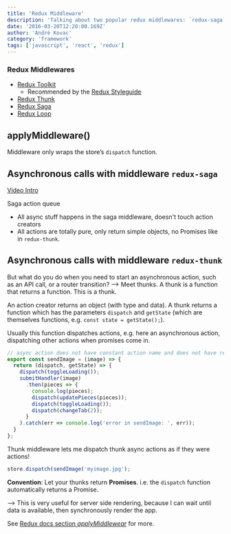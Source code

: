 ```yaml
---
title: 'Redux Middleware'
description: 'Talking about two popular redux middlewares: `redux-saga` and `redux-thunk`.'
date: '2016-03-20T12:20:00.169Z'
author: 'André Kovac'
category: 'framework'
tags: ['javascript', 'react', 'redux']
---
```


### Redux Middlewares

- [Redux Toolkit](https://redux.js.org/redux-toolkit/overview)
  - Recommended by the [Redux Styleguide](https://redux.js.org/style-guide/style-guide/)
- [Redux Thunk](https://github.com/reduxjs/redux-thunk)
- [Redux Saga](https://redux-saga.js.org/)
- [Redux Loop](https://github.com/redux-loop/redux-loop)

## applyMiddleware()

Middleware only wraps the store’s `dispatch` function.

## Asynchronous calls with middleware `redux-saga`

[Video Intro](https://www.youtube.com/watch?v=QJVdcIlqGwc)

Saga action queue

* All async stuff happens in the saga middleware, doesn't touch action creators
* All actions are totally pure, only return simple objects, no Promises like in `redux-thunk`.

## Asynchronous calls with middleware `redux-thunk`

But what do you do when you need to start an asynchronous action, such as an API call, or a router transition?
--> Meet thunks. A thunk is a function that returns a function. This is a thunk.

An action creator returns an object (with type and data). A thunk returns a function which has the parameters `dispatch` and `getState` (which are themselves functions, e.g. `const state = getState();`).

Usually this function dispatches actions, e.g. here an asynchronous action, dispatching other actions when promises come in.

```js
// async action does not have constant action name and does not have reducer
export const sendImage = (image) => {
  return (dispatch, getState) => {
    dispatch(toggleLoading());
    submitHandler(image)
      .then(pieces => {
        console.log(pieces);
        dispatch(updatePieces(pieces));
        dispatch(toggleLoading());
        dispatch(changeTab(2));
      }
    ).catch(err => console.log('error in sendImage: ', err));
  }
};
```

Thunk middleware lets me dispatch thunk async actions as if they were actions!

```js
store.dispatch(sendImage('myimage.jpg');
```

**Convention**: Let your thunks return **Promises**. i.e. the `dispatch` function automatically returns a Promise.

--> This is very useful for server side rendering, because I can wait until data is available, then synchronously render the app.

See [Redux docs section *applyMiddlewear*](file:///Users/andrekovac/dev/documentations%20docs/redux.js.org/docs/api/applyMiddleware.html) for more.
